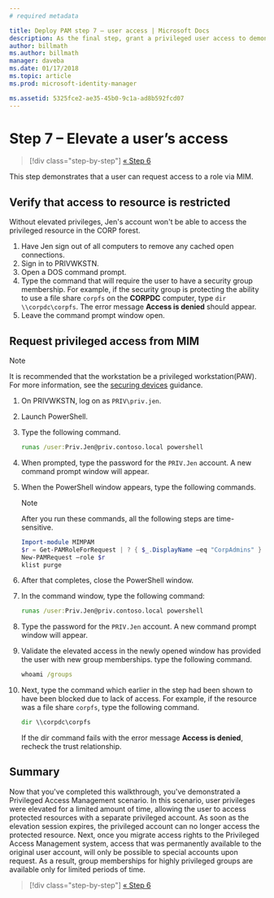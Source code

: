 ```yaml
---
# required metadata

title: Deploy PAM step 7 – user access | Microsoft Docs
description: As the final step, grant a privileged user access to demonstrate that your Privileged Access Management deployment was successful.
author: billmath
ms.author: billmath
manager: daveba
ms.date: 01/17/2018
ms.topic: article
ms.prod: microsoft-identity-manager

ms.assetid: 5325fce2-ae35-45b0-9c1a-ad8b592fcd07
---
```

# Step 7 – Elevate a user’s access

> [!div class="step-by-step"]
> [« Step 6 ](step-6-transition-group-to-pam.md)


This step demonstrates that a user can request access to a role via MIM.

## Verify that access to resource is restricted

Without elevated privileges, Jen's account won't be able to access the privileged resource in the CORP forest.

1. Have Jen sign out of all computers to remove any cached open connections.
2. Sign in to PRIVWKSTN.
3. Open a DOS command prompt.
4. Type the command that will require the user to have a security group membership.  For example, if the security group is protecting the ability to use a file share `corpfs` on the **CORPDC** computer, type `dir \\corpdc\corpfs`. The error message **Access is denied** should appear.
5. Leave the command prompt window open.

## Request privileged access from MIM

> [!NOTE]
> It is recommended that the workstation be a privileged workstation(PAW).  For more information, see the [securing devices](/security/compass/privileged-access-devices) guidance.

1. On PRIVWKSTN, log on as `PRIV\priv.jen`.
2. Launch PowerShell.
3. Type the following command.

    ```cmd
    runas /user:Priv.Jen@priv.contoso.local powershell
    ```

2. When prompted, type the password for the `PRIV.Jen` account. A new command prompt window will appear.
3. When the PowerShell window appears, type the following commands.

    > [!NOTE]
    > After you run these commands, all the following steps are time-sensitive.

    ```PowerShell
    Import-module MIMPAM
    $r = Get-PAMRoleForRequest | ? { $_.DisplayName –eq "CorpAdmins" }
    New-PAMRequest –role $r
    klist purge
    ```

4. After that completes, close the PowerShell window.
5. In the command window, type the following command:

    ```cmd
    runas /user:Priv.Jen@priv.contoso.local powershell
    ```

6. Type the password for the `PRIV.Jen` account. A new command prompt window will appear.

7. Validate the elevated access in the newly opened window has provided the user with new group memberships. type the following command.

    ```cmd
    whoami /groups
    ```

8. Next, type the command which earlier in the step had been shown to have been blocked due to lack of access. For example, if the resource was a file share `corpfs`, type the following command.

    ```cmd
    dir \\corpdc\corpfs
    ```

    If the dir command fails with the error message **Access is denied**, recheck the trust relationship.


## Summary

Now that you've completed this walkthrough, you've demonstrated a Privileged Access Management scenario. In this scenario, user privileges were elevated for a limited amount of time, allowing the user to access protected resources with a separate privileged account. As soon as the elevation session expires, the privileged account can no longer access the protected resource. Next, once you migrate access rights to the Privileged Access Management system, access that was permanently available to the original user account, will only be possible to special accounts upon request. As a result, group memberships for highly privileged groups are available only for limited periods of time.

> [!div class="step-by-step"]
> [« Step 6 ](step-6-transition-group-to-pam.md)
